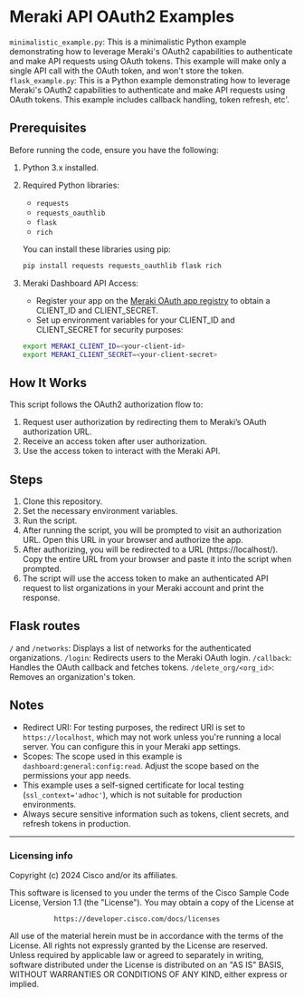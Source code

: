 # Meraki API OAuth2 Examples

`minimalistic_example.py`: This is a minimalistic Python example demonstrating how to leverage Meraki's OAuth2 capabilities to authenticate and make API requests using OAuth tokens. This example will make only a single API call with the OAuth token, and won't store the token.
`flask_example.py`: This is a Python example demonstrating how to leverage Meraki's OAuth2 capabilities to authenticate and make API requests using OAuth tokens. This example includes callback handling, token refresh, etc'.

## Prerequisites

Before running the code, ensure you have the following:

1. Python 3.x installed.
2. Required Python libraries:
   - `requests`
   - `requests_oauthlib`
   - `flask`
   - `rich`
   
   You can install these libraries using pip:
   ```bash
   pip install requests requests_oauthlib flask rich
   ```
3. Meraki Dashboard API Access:
    * Register your app on the [Meraki OAuth app registry](as.meraki.com) to obtain a CLIENT_ID and CLIENT_SECRET.
    * Set up environment variables for your CLIENT_ID and CLIENT_SECRET for security purposes:
    ```bash
    export MERAKI_CLIENT_ID=<your-client-id>
    export MERAKI_CLIENT_SECRET=<your-client-secret>
    ```

## How It Works
This script follows the OAuth2 authorization flow to:
1. Request user authorization by redirecting them to Meraki’s OAuth authorization URL.
2. Receive an access token after user authorization.
3. Use the access token to interact with the Meraki API.

## Steps
1. Clone this repository.
2. Set the necessary environment variables.
3. Run the script.
4. After running the script, you will be prompted to visit an authorization URL. Open this URL in your browser and authorize the app.
5. After authorizing, you will be redirected to a URL (https://localhost/). Copy the entire URL from your browser and paste it into the script when prompted.
6. The script will use the access token to make an authenticated API request to list organizations in your Meraki account and print the response.

## Flask routes
`/` and `/networks`: Displays a list of networks for the authenticated organizations.
`/login`: Redirects users to the Meraki OAuth login.
`/callback`: Handles the OAuth callback and fetches tokens.
`/delete_org/<org_id>`: Removes an organization's token.


## Notes
* Redirect URI: For testing purposes, the redirect URI is set to `https://localhost`, which may not work unless you're running a local server. You can configure this in your Meraki app settings.
* Scopes: The scope used in this example is `dashboard:general:config:read`. Adjust the scope based on the permissions your app needs.
* This example uses a self-signed certificate for local testing (`ssl_context='adhoc'`), which is not suitable for production environments.
* Always secure sensitive information such as tokens, client secrets, and refresh tokens in production.



----
### Licensing info
Copyright (c) 2024 Cisco and/or its affiliates.

This software is licensed to you under the terms of the Cisco Sample
Code License, Version 1.1 (the "License"). You may obtain a copy of the
License at

               https://developer.cisco.com/docs/licenses

All use of the material herein must be in accordance with the terms of
the License. All rights not expressly granted by the License are
reserved. Unless required by applicable law or agreed to separately in
writing, software distributed under the License is distributed on an "AS
IS" BASIS, WITHOUT WARRANTIES OR CONDITIONS OF ANY KIND, either express
or implied.
